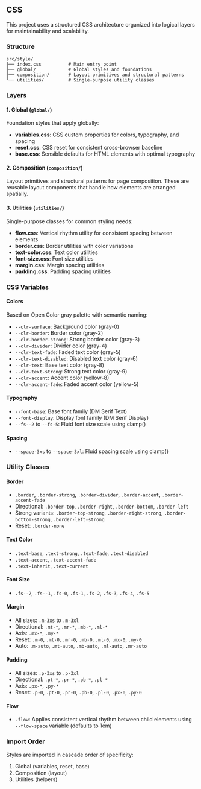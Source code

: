 ## CSS

This project uses a structured CSS architecture organized into logical layers for maintainability and scalability.

### Structure

```
src/style/
├── index.css          # Main entry point
├── global/            # Global styles and foundations
├── composition/       # Layout primitives and structural patterns
└── utilities/         # Single-purpose utility classes
```

### Layers

#### 1. Global (`global/`)

Foundation styles that apply globally:

- **variables.css**: CSS custom properties for colors, typography, and spacing
- **reset.css**: CSS reset for consistent cross-browser baseline
- **base.css**: Sensible defaults for HTML elements with optimal typography

#### 2. Composition (`composition/`)

Layout primitives and structural patterns for page composition. These are reusable layout components that handle how elements are arranged spatially.

#### 3. Utilities (`utilities/`)

Single-purpose classes for common styling needs:

- **flow.css**: Vertical rhythm utility for consistent spacing between elements
- **border.css**: Border utilities with color variations
- **text-color.css**: Text color utilities
- **font-size.css**: Font size utilities
- **margin.css**: Margin spacing utilities
- **padding.css**: Padding spacing utilities

### CSS Variables

#### Colors
Based on Open Color gray palette with semantic naming:
- `--clr-surface`: Background color (gray-0)
- `--clr-border`: Border color (gray-2)
- `--clr-border-strong`: Strong border color (gray-3)
- `--clr-divider`: Divider color (gray-4)
- `--clr-text-fade`: Faded text color (gray-5)
- `--clr-text-disabled`: Disabled text color (gray-6)
- `--clr-text`: Base text color (gray-8)
- `--clr-text-strong`: Strong text color (gray-9)
- `--clr-accent`: Accent color (yellow-8)
- `--clr-accent-fade`: Faded accent color (yellow-5)

#### Typography
- `--font-base`: Base font family (DM Serif Text)
- `--font-display`: Display font family (DM Serif Display)
- `--fs--2` to `--fs-5`: Fluid font size scale using clamp()

#### Spacing
- `--space-3xs` to `--space-3xl`: Fluid spacing scale using clamp()

### Utility Classes

#### Border
- `.border`, `.border-strong`, `.border-divider`, `.border-accent`, `.border-accent-fade`
- Directional: `.border-top`, `.border-right`, `.border-bottom`, `.border-left`
- Strong variants: `.border-top-strong`, `.border-right-strong`, `.border-bottom-strong`, `.border-left-strong`
- Reset: `.border-none`

#### Text Color
- `.text-base`, `.text-strong`, `.text-fade`, `.text-disabled`
- `.text-accent`, `.text-accent-fade`
- `.text-inherit`, `.text-current`

#### Font Size
- `.fs--2`, `.fs--1`, `.fs-0`, `.fs-1`, `.fs-2`, `.fs-3`, `.fs-4`, `.fs-5`

#### Margin
- All sizes: `.m-3xs` to `.m-3xl`
- Directional: `.mt-*`, `.mr-*`, `.mb-*`, `.ml-*`
- Axis: `.mx-*`, `.my-*`
- Reset: `.m-0`, `.mt-0`, `.mr-0`, `.mb-0`, `.ml-0`, `.mx-0`, `.my-0`
- Auto: `.m-auto`, `.mt-auto`, `.mb-auto`, `.ml-auto`, `.mr-auto`

#### Padding
- All sizes: `.p-3xs` to `.p-3xl`
- Directional: `.pt-*`, `.pr-*`, `.pb-*`, `.pl-*`
- Axis: `.px-*`, `.py-*`
- Reset: `.p-0`, `.pt-0`, `.pr-0`, `.pb-0`, `.pl-0`, `.px-0`, `.py-0`

#### Flow
- `.flow`: Applies consistent vertical rhythm between child elements using `--flow-space` variable (defaults to 1em)

### Import Order

Styles are imported in cascade order of specificity:

1. Global (variables, reset, base)
2. Composition (layout)
3. Utilities (helpers)

